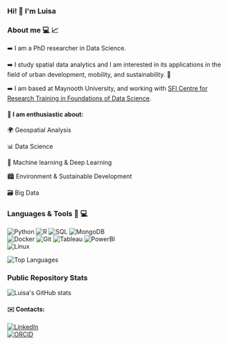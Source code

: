 ### Hi! :wave: I'm Luisa

### About me :computer: :chart_with_upwards_trend: 

:arrow_right: I am a PhD researcher in Data Science. 

:arrow_right: I study spatial data analytics and I am interested in its applications in the field of urban development, mobility, and sustainability. :seedling:

:arrow_right: I am based at Maynooth University, and working with [SFI Centre for Research Training in Foundations of Data Science](https://www.data-science.ie/user/luisa+lo+presti/).


#### :star_struck: I am enthusiastic about:

:earth_africa: Geospatial Analysis

:bar_chart: Data Science

:brain: Machine learning & Deep Learning

:cityscape: Environment & Sustainable Development

:card_file_box: Big Data


### Languages & Tools :snake: :computer:

![Python](https://img.shields.io/badge/Python-3776AB?logo=python&logoColor=fff)
![R](https://img.shields.io/badge/R-%23276DC3.svg?logo=r&logoColor=white)
![SQL](https://img.shields.io/badge/-SQL-000?&logo=MySQL&logoColor=4479A1)
![MongoDB](https://img.shields.io/badge/-MongoDB-13aa52?style=flat&logo=mongodb&logoColor=white)  
![Docker](https://img.shields.io/badge/Docker-%23276DC3.svg?logo=Docker&logoColor=white)
![Git](https://img.shields.io/badge/-Git-000?&logo=Git&logoColor=white)
![Tableau](https://img.shields.io/badge/-Tableau-E97627?style=flat&logo=Tableau&logoColor=white)
![PowerBI](https://img.shields.io/badge/-Power%20BI-F2C811?style=flat&logo=Power-BI&logoColor=black)  
![Linux](https://img.shields.io/badge/Linux-FCC624?logo=linux&logoColor=black)

![Top Languages](https://github-readme-stats.vercel.app/api/top-langs/?username=luisalopresti&show_icons=true&layout=compact&theme=simple)

### Public Repository Stats
![Luisa's GitHub stats](https://github-readme-stats.vercel.app/api?username=luisalopresti&show_icons=true&theme=simple&hide_title=true&rank_icon=github)


#### :envelope: Contacts:

[![LinkedIn](https://img.shields.io/badge/Linkedin-%230077B5.svg?logo=linkedin&logoColor=white)](https://www.linkedin.com/in/luisalopresti/)  
[![ORCID](https://img.shields.io/badge/-ORCID-A6CE39?style=flat&logo=orcid&logoColor=white)](https://orcid.org/0009-0006-1096-9108)


